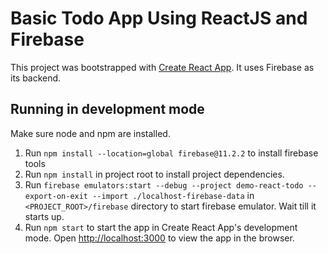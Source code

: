 # Basic Todo App Using ReactJS and Firebase

This project was bootstrapped with [Create React App](https://github.com/facebook/create-react-app). It uses Firebase as its backend.

## Running in development mode

Make sure node and npm are installed.

1. Run `npm install --location=global firebase@11.2.2` to install firebase tools
2. Run `npm install` in project root to install project dependencies.
3. Run `firebase emulators:start --debug --project demo-react-todo --export-on-exit --import ./localhost-firebase-data` in `<PROJECT_ROOT>/firebase` directory to start firebase emulator. Wait till it starts up.
4. Run `npm start` to start the app in Create React App's development mode. Open [http://localhost:3000](http://localhost:3000) to view the app in the browser.